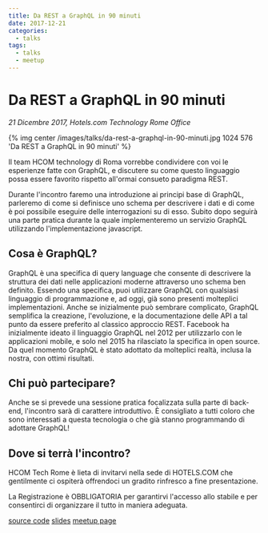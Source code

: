 ```yaml
---
title: Da REST a GraphQL in 90 minuti
date: 2017-12-21
categories:
  - talks
tags:
  - talks
  - meetup
---
```


# Da REST a GraphQL in 90 minuti

_21 Dicembre 2017, Hotels.com Technology Rome Office_

{% img center /images/talks/da-rest-a-graphql-in-90-minuti.jpg 1024 576 'Da REST a GraphQL in 90 minuti' %}

Il team HCOM technology di Roma vorrebbe condividere con voi le esperienze fatte con GraphQL, e discutere su come questo linguaggio possa essere favorito rispetto all'ormai consueto paradigma REST.

Durante l'incontro faremo una introduzione ai principi base di GraphQL, parleremo di come si definisce uno schema per descrivere i dati e di come è poi possibile eseguire delle interrogazioni su di esso. Subito dopo seguirà una parte pratica durante la quale implementeremo un servizio GraphQL utilizzando l'implementazione javascript.

<!--more-->

## Cosa è GraphQL?

GraphQL è una specifica di query language che consente di descrivere la struttura dei dati nelle applicazioni moderne attraverso uno schema ben definito. Essendo una specifica, puoi utilizzare GraphQL con qualsiasi linguaggio di programmazione e, ad oggi, già sono presenti molteplici implementazioni.
Anche se inizialmente può sembrare complicato, GraphQL semplifica la creazione, l'evoluzione, e la documentazione delle API a tal punto da essere preferito al classico approccio REST.
Facebook ha inizialmente ideato il linguaggio GraphQL nel 2012 per utilizzarlo con le applicazioni mobile, e solo nel 2015 ha rilasciato la specifica in open source. Da quel momento GraphQL è stato adottato da molteplici realtà, inclusa la nostra, con ottimi risultati.

## Chi può partecipare?

Anche se si prevede una sessione pratica focalizzata sulla parte di back-end, l'incontro sarà di carattere introduttivo. È consigliato a tutti coloro che sono interessati a questa tecnologia o che già stanno programmando di adottare GraphQL!

## Dove si terrà l'incontro?

HCOM Tech Rome è lieta di invitarvi nella sede di HOTELS.COM che gentilmente ci ospiterà offrendoci un gradito rinfresco a fine presentazione.

La Registrazione è OBBLIGATORIA per garantirvi l'accesso allo stabile e per consentirci di organizzare il tutto in maniera adeguata.

[<i class="fa fa-code" aria-hidden="true"></i> source code](https://github.com/fsferrara/from-rest-to-graphql-meetup)
[<i class="fa fa-download" aria-hidden="true"></i> slides](/downloads/talks/da-rest-a-graphql-in-90-minuti.pdf)
[<i class="fa fa-info-circle" aria-hidden="true"></i> meetup page](https://www.meetup.com/Rome-Software-Discussion/events/245282496/?eventId=245282496)